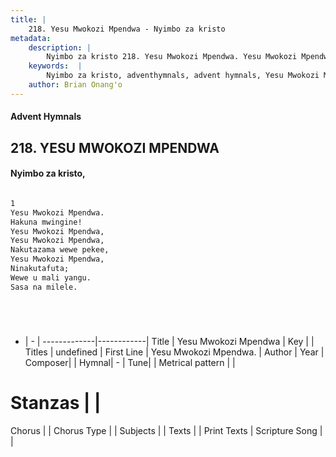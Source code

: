 ```yaml
---
title: |
    218. Yesu Mwokozi Mpendwa - Nyimbo za kristo
metadata:
    description: |
        Nyimbo za kristo 218. Yesu Mwokozi Mpendwa. Yesu Mwokozi Mpendwa.  Hakuna mwingine!  Yesu Mwokozi Mpendwa,  Yesu Mwokozi Mpendwa,  Nakutazama wewe pekee,  Yesu Mwokozi Mpendwa,  Ninakutafuta;  Wewe u mali yangu.  Sasa na milele.      
    keywords:  |
        Nyimbo za kristo, adventhymnals, advent hymnals, Yesu Mwokozi Mpendwa, Yesu Mwokozi Mpendwa. . 
    author: Brian Onang'o
---
```


#### Advent Hymnals
## 218. YESU MWOKOZI MPENDWA
####  Nyimbo za kristo,

```txt

1
Yesu Mwokozi Mpendwa. 
Hakuna mwingine! 
Yesu Mwokozi Mpendwa, 
Yesu Mwokozi Mpendwa, 
Nakutazama wewe pekee, 
Yesu Mwokozi Mpendwa, 
Ninakutafuta; 
Wewe u mali yangu. 
Sasa na milele.






```

- |   -  |
-------------|------------|
Title | Yesu Mwokozi Mpendwa |
Key |  |
Titles | undefined |
First Line | Yesu Mwokozi Mpendwa.  |
Author | 
Year | 
Composer| |
Hymnal|  - |
Tune|  |
Metrical pattern | |
# Stanzas |  |
Chorus |  |
Chorus Type |  |
Subjects | |
Texts |  |
Print Texts | 
Scripture Song |  |
    
